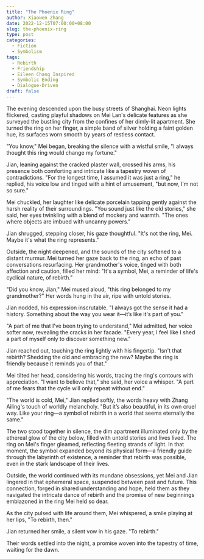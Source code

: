 ```yaml
---
title: "The Phoenix Ring"
author: Xiaowen Zhang
date: 2022-12-15T07:00:00+08:00
slug: the-phoenix-ring
type: post
categories:
  - Fiction
  - Symbolism
tags:
  - Rebirth
  - Friendship
  - Eileen Chang Inspired
  - Symbolic Ending
  - Dialogue-Driven
draft: false
---
```


The evening descended upon the busy streets of Shanghai. Neon lights flickered, casting playful shadows on Mei Lan's delicate features as she surveyed the bustling city from the confines of her dimly-lit apartment. She turned the ring on her finger, a simple band of silver holding a faint golden hue, its surfaces worn smooth by years of restless contact.

"You know," Mei began, breaking the silence with a wistful smile, "I always thought this ring would change my fortune."

Jian, leaning against the cracked plaster wall, crossed his arms, his presence both comforting and intricate like a tapestry woven of contradictions. "For the longest time, I assumed it was just a ring," he replied, his voice low and tinged with a hint of amusement, "but now, I'm not so sure."

Mei chuckled, her laughter like delicate porcelain tapping gently against the harsh reality of their surroundings. "You sound just like the old stories," she said, her eyes twinkling with a blend of mockery and warmth. "The ones where objects are imbued with uncanny powers."

Jian shrugged, stepping closer, his gaze thoughtful. "It's not the ring, Mei. Maybe it's what the ring represents."

Outside, the night deepened, and the sounds of the city softened to a distant murmur. Mei turned her gaze back to the ring, an echo of past conversations resurfacing. Her grandmother's voice, tinged with both affection and caution, filled her mind: "It's a symbol, Mei, a reminder of life's cyclical nature, of rebirth."

"Did you know, Jian," Mei mused aloud, "this ring belonged to my grandmother?" Her words hung in the air, ripe with untold stories.

Jian nodded, his expression inscrutable. "I always got the sense it had a history. Something about the way you wear it—it’s like it's part of you."

"A part of me that I've been trying to understand," Mei admitted, her voice softer now, revealing the cracks in her facade. "Every year, I feel like I shed a part of myself only to discover something new."

Jian reached out, touching the ring lightly with his fingertip. "Isn't that rebirth? Shedding the old and embracing the new? Maybe the ring is friendly because it reminds you of that."

Mei tilted her head, considering his words, tracing the ring's contours with appreciation. "I want to believe that," she said, her voice a whisper. "A part of me fears that the cycle will only repeat without end."

"The world is cold, Mei," Jian replied softly, the words heavy with Zhang Ailing's touch of worldly melancholy. "But it’s also beautiful, in its own cruel way. Like your ring—a symbol of rebirth in a world that seems eternally the same."

The two stood together in silence, the dim apartment illuminated only by the ethereal glow of the city below, filled with untold stories and lives lived. The ring on Mei's finger gleamed, reflecting fleeting strands of light. In that moment, the symbol expanded beyond its physical form—a friendly guide through the labyrinth of existence, a reminder that rebirth was possible, even in the stark landscape of their lives.

Outside, the world continued with its mundane obsessions, yet Mei and Jian lingered in that ephemeral space, suspended between past and future. This connection, forged in shared understanding and hope, held them as they navigated the intricate dance of rebirth and the promise of new beginnings emblazoned in the ring Mei held so dear.

As the city pulsed with life around them, Mei whispered, a smile playing at her lips, "To rebirth, then."

Jian returned her smile, a silent vow in his gaze. "To rebirth."

Their words settled into the night, a promise woven into the tapestry of time, waiting for the dawn.
